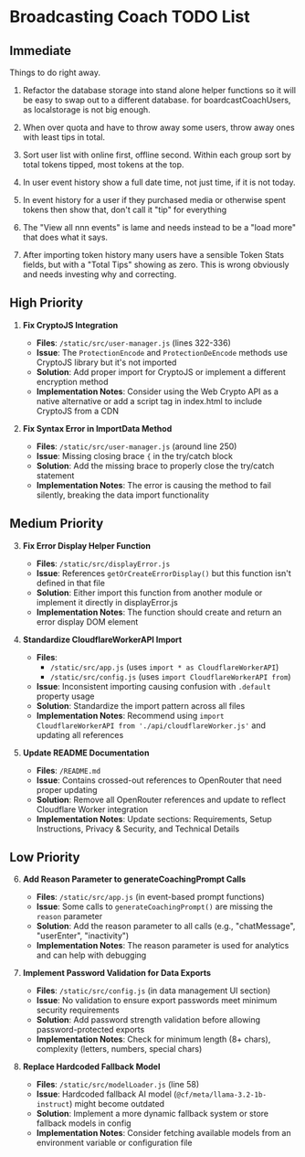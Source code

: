 # Broadcasting Coach TODO List

## Immediate

Things to do right away.

1. Refactor the database storage into stand alone helper functions so it will be easy to swap out to a different database. for boardcastCoachUsers, as localstorage is not big enough.

2. When over quota and have to throw away some users, throw away ones with least tips in total.

3. Sort user list with online first, offline second.  Within each group sort by total tokens tipped, most tokens at the top.

4. In user event history show a full date time, not just time, if it is not today.

5. In event history for a user if they purchased media or otherwise spent tokens then show that, don't call it "tip" for everything

6. The "View all nnn events" is lame and needs instead to be a "load more" that does what it says.

7. After importing token history many users have a sensible Token Stats fields, but with a "Total Tips" showing as zero. This is wrong obviously and needs investing why and correcting.


## High Priority

1. **Fix CryptoJS Integration**
   - **Files**: `/static/src/user-manager.js` (lines 322-336)
   - **Issue**: The `ProtectionEncode` and `ProtectionDeEncode` methods use CryptoJS library but it's not imported
   - **Solution**: Add proper import for CryptoJS or implement a different encryption method
   - **Implementation Notes**: Consider using the Web Crypto API as a native alternative or add a script tag in index.html to include CryptoJS from a CDN

2. **Fix Syntax Error in ImportData Method**
   - **Files**: `/static/src/user-manager.js` (around line 250)
   - **Issue**: Missing closing brace `{` in the try/catch block
   - **Solution**: Add the missing brace to properly close the try/catch statement
   - **Implementation Notes**: The error is causing the method to fail silently, breaking the data import functionality

## Medium Priority

3. **Fix Error Display Helper Function**
   - **Files**: `/static/src/displayError.js`
   - **Issue**: References `getOrCreateErrorDisplay()` but this function isn't defined in that file
   - **Solution**: Either import this function from another module or implement it directly in displayError.js
   - **Implementation Notes**: The function should create and return an error display DOM element

4. **Standardize CloudflareWorkerAPI Import**
   - **Files**: 
     - `/static/src/app.js` (uses `import * as CloudflareWorkerAPI`)
     - `/static/src/config.js` (uses `import CloudflareWorkerAPI from`)
   - **Issue**: Inconsistent importing causing confusion with `.default` property usage
   - **Solution**: Standardize the import pattern across all files
   - **Implementation Notes**: Recommend using `import CloudflareWorkerAPI from './api/cloudflareWorker.js'` and updating all references

5. **Update README Documentation**
   - **Files**: `/README.md`
   - **Issue**: Contains crossed-out references to OpenRouter that need proper updating
   - **Solution**: Remove all OpenRouter references and update to reflect Cloudflare Worker integration
   - **Implementation Notes**: Update sections: Requirements, Setup Instructions, Privacy & Security, and Technical Details

## Low Priority

6. **Add Reason Parameter to generateCoachingPrompt Calls**
   - **Files**: `/static/src/app.js` (in event-based prompt functions)
   - **Issue**: Some calls to `generateCoachingPrompt()` are missing the `reason` parameter
   - **Solution**: Add the reason parameter to all calls (e.g., "chatMessage", "userEnter", "inactivity")
   - **Implementation Notes**: The reason parameter is used for analytics and can help with debugging

7. **Implement Password Validation for Data Exports**
   - **Files**: `/static/src/config.js` (in data management UI section)
   - **Issue**: No validation to ensure export passwords meet minimum security requirements
   - **Solution**: Add password strength validation before allowing password-protected exports
   - **Implementation Notes**: Check for minimum length (8+ chars), complexity (letters, numbers, special chars)

8. **Replace Hardcoded Fallback Model**
   - **Files**: `/static/src/modelLoader.js` (line 58)
   - **Issue**: Hardcoded fallback AI model (`@cf/meta/llama-3.2-1b-instruct`) might become outdated
   - **Solution**: Implement a more dynamic fallback system or store fallback models in config
   - **Implementation Notes**: Consider fetching available models from an environment variable or configuration file
